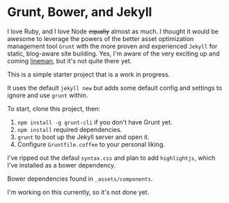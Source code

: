 # Grunt, Bower, and Jekyll

I love Ruby, and I love Node ~~equally~~ almost as much. I thought it would be awesome to leverage the powers of the better asset optimization management tool `Grunt` with the more proven and experienced `Jekyll` for static, blog-aware site building.  Yes, I'm aware of the very exciting up and coming [lineman](https://github.com/testdouble/lineman-blog), but it's not quite there yet.

This is a simple starter project that is a work in progress.

It uses the default `jekyll new` but adds some default config and settings to ignore and use `grunt` within.

To start, clone this project, then:

1. `npm install -g grunt-cli` if you don't have Grunt yet.
2. `npm install` required dependencies.
3. `grunt` to boot up the Jekyll server and open it.
4. Configure `Gruntfile.coffee` to your personal liking.

I've ripped out the defaul `syntax.css` and plan to add `highlightjs`, which I've installed as a bower dependency.

Bower dependencies found in `_assets/components`.

I'm working on this currently, so it's not done yet.